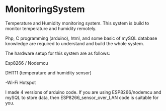 # MonitoringSystem
Temperature and Humidity monitoring system.
This system is build to monitor temperature and humidity remotely.

Php, C programming (arduino), html, and some basic of mySQL database knowledge are required to understand and build the whole system.

The hardware setup for this system are as follows:
 <p>Esp8266 / Nodemcu</p>
 <p>DHT11 (temperature and humidity sensor)</p>
 -Wi-Fi Hotspot


I made 4 versions of arduino code. If you are using ESP8266/nodemcu and mySQL to store data, then ESP8266_sensor_over_LAN code is suitable for you.
